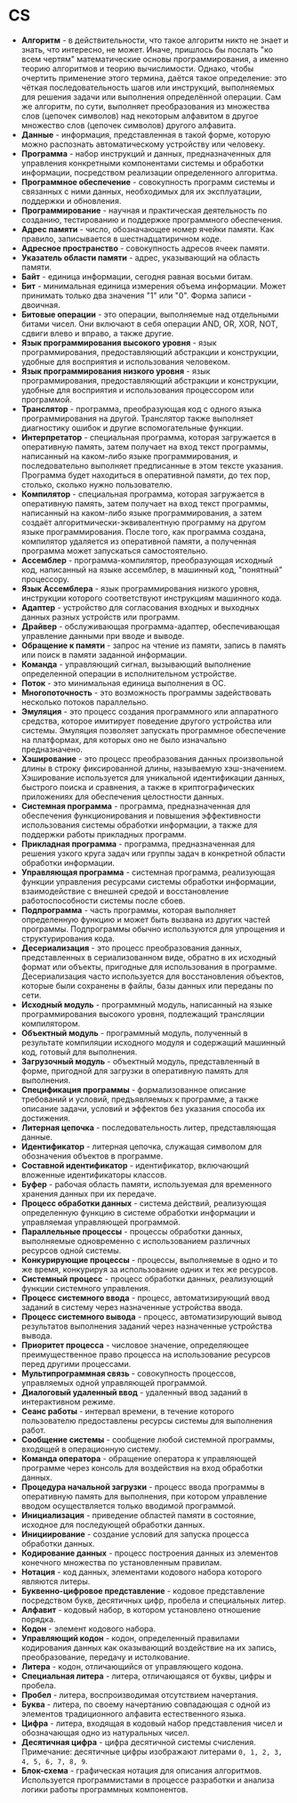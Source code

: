 # CS

- **Алгоритм** - в действительности, что такое алгоритм никто не знает и знать, что интересно, не может. Иначе, пришлось бы послать "ко всем чертям" математические основы программирования, а именно теорию алгоритмов и теорию вычислимости. Однако, чтобы очертить применение этого термина, даётся такое определение: это чёткая последовательность шагов или инструкций, выполняемых для решения задачи или выполнения определённой операции. Сам же алгоритм, по сути, выполняет преобразования из множества слов (цепочек символов) над некоторым алфавитом в другое множество слов (цепочек символов) другого алфавита.
- **Данные** - информация, представленная в такой форме, которую можно распознать автоматическому устройству или человеку.
- **Программа** - набор инструкций и данных, предназначенных для управления конкретными компонентами системы и обработки информации, посредством реализации определенного алгоритма.
- **Программное обеспечение** - совокупность программ системы и связанных с ними данных, необходимых для их эксплуатации, поддержки и обновления.
- **Программирование** - научная и практическая деятельность по созданию, тестированию и поддержке программного обеспечения.
- **Адрес памяти** - число, обозначающее номер ячейки памяти. Как правило, записывается в шестнадцатиричном коде.
- **Адресное пространство** - совокупность адресов ячеек памяти.
- **Указатель области памяти** - адрес, указывающий на область памяти.
- **Байт** - единица информации, сегодня равная восьми битам.
- **Бит** - минимальная единица измерения объема информации. Может принимать только два значения "1" или "0". Форма записи - двоичная.
- **Битовые операции** - это операции, выполняемые над отдельными битами чисел. Они включают в себя операции AND, OR, XOR, NOT, сдвиги влево и вправо, а также другие.
- **Язык программирования высокого уровня** - язык программирования, предоставляющий абстракции и конструкции, удобные для восприятия и использования человеком.
- **Язык программирования низкого уровня** - язык программирования, предоставляющий абстракции и конструкции, удобные для восприятия и использования процессором или программой.
- **Транслятор** - программа, преобразующая код с одного языка программирования на другой. Транслятор также выполняет диагностику ошибок и другие вспомогательные функции.
- **Интерпретатор** - специальная программа, которая загружается в оперативную память, затем получает на вход текст программы, написанный на каком-либо языке программирования, и последовательно выполняет предписанные в этом тексте указания. Программа будет находиться в оперативной памяти, до тех пор, столько, сколько нужно пользователю.
- **Компилятор** - специальная программа, которая загружается в оперативную память, затем получает на вход текст программы, написанный на каком-либо языке программирования, а затем создаёт алгоритмически-эквивалентную программу на другом языке программирования. После того, как программа создана, компилятор удаляется из оперативной памяти, а полученная программа может запускаться самостоятельно.
- **Ассемблер** - программа-компилятор, преобразующая исходный код, написанный на языке ассемблер, в машинный код, "понятный" процессору.
- **Язык Ассемблера** - язык программирования низкого уровня, инструкции которого соответствуют инструкциям машинного кода.
- **Адаптер** - устройство для согласования входных и выходных данных разных устройств или программ.
- **Драйвер** - обслуживающая программа-адаптер, обеспечивающая управление данными при вводе и выводе.
- **Обращение к памяти** - запрос на чтение из памяти, запись в память или поиск в памяти заданной информации.
- **Команда** - управляющий сигнал, вызывающий выполнение определенной операции в исполнительном устройстве.
- **Поток** - это минимальная единица выполнения в ОС.
- **Многопоточность** - это возможность программы задействовать несколько потоков параллельно.
- **Эмуляция** - это процесс создания программного или аппаратного средства, которое имитирует поведение другого устройства или системы. Эмуляция позволяет запускать программное обеспечение на платформах, для которых оно не было изначально предназначено.
- **Хэширование** - это процесс преобразования данных произвольной длины в строку фиксированной длины, называемую хэш-значением. Хэширование используется для уникальной идентификации данных, быстрого поиска и сравнения, а также в криптографических приложениях для обеспечения целостности данных.
- **Системная программа** - программа, предназначенная для обеспечения функционирования и повышения эффективности использования системы обработки информации, а также для поддержки работы прикладных программ.
- **Прикладная программа** - программа, предназначенная для решения узкого круга задач или группы задач в конкретной области обработки информации.
- **Управляющая программа** - системная программа, реализующая функции управления ресурсами системы обработки информации, взаимодействие с внешней средой и восстановление работоспособности системы после сбоев.
- **Подпрограмма** - часть программы, которая выполняет определенную функцию и может быть вызвана из других частей программы. Подпрограммы обычно используются для упрощения и структурирования кода.
- **Десериализация** - это процесс преобразования данных, представленных в сериализованном виде, обратно в их исходный формат или объекты, пригодные для использования в программе. Десериализация часто используется для восстановления объектов, которые были сохранены в файлы, базы данных или переданы по сети.
- **Исходный модуль** - программный модуль, написанный на языке программирования высокого уровня, подлежащий трансляции компилятором.
- **Объектный модуль** - программный модуль, полученный в результате компиляции исходного модуля и содержащий машинный код, готовый для выполнения.
- **Загрузочный модуль** - объектный модуль, представленный в форме, пригодной для загрузки в оперативную память для выполнения.
- **Спецификация программы** - формализованное описание требований и условий, предъявляемых к программе, а также описание задачи, условий и эффектов без указания способа их достижения.
- **Литерная цепочка** - последовательность литер, представляющая данные.
- **Идентификатор** - литерная цепочка, служащая символом для обозначения объектов в программе.
- **Составной идентификатор** - идентификатор, включающий вложенные идентификаторы классов.
- **Буфер** - рабочая область памяти, используемая для временного хранения данных при их передаче.
- **Процесс обработки данных** - система действий, реализующая определенную функцию в системе обработки информации и управляемая управляющей программой.
- **Параллельные процессы** - процессы обработки данных, выполняемые одновременно с использованием различных ресурсов одной системы.
- **Конкурирующие процессы** - процессы, выполняемые в одно и то же время, конкурируя за использование одних и тех же ресурсов.
- **Системный процесс** - процесс обработки данных, реализующий функции системного управления.
- **Процесс системного ввода** - процесс, автоматизирующий ввод заданий в систему через назначенные устройства ввода.
- **Процесс системного вывода** - процесс, автоматизирующий вывод результатов выполнения заданий через назначенные устройства вывода.
- **Приоритет процесса** - числовое значение, определяющее преимущественное право процесса на использование ресурсов перед другими процессами.
- **Мультипрограммная связь** - совокупность процессов, управляемых одной управляющей программой.
- **Диалоговый удаленный ввод** - удаленный ввод заданий в интерактивном режиме.
- **Сеанс работы** - интервал времени, в течение которого пользователю предоставлены ресурсы системы для выполнения работ.
- **Сообщение системы** - сообщение любой системной программы, входящей в операционную систему.
- **Команда оператора** - обращение оператора к управляющей программе через консоль для воздействия на вход обработки данных.
- **Процедура начальной загрузки** - процесс ввода программы в оперативную память для выполнения, при котором управление вводом осуществляется только вводимой программой.
- **Инициализация** - приведение областей памяти в состояние, исходное для последующей обработки данных.
- **Инициирование** - создание условий для запуска процесса обработки данных.
- **Кодирование данных** - процесс построения данных из элементов конечного множества по установленным правилам.
- **Нотация** - код данных, элементами кодового набора которого являются литеры.
- **Буквенно-цифровое представление** - кодовое представление посредством букв, десятичных цифр, пробела и специальных литер.
- **Алфавит** - кодовый набор, в котором установлено отношение порядка.
- **Кодон** - элемент кодового набора.
- **Управляющий кодон** - кодон, определенный правилами кодирования данных как оказывающий воздействие на их запись, преобразование, передачу и истолкование.
- **Литера** - кодон, отличающийся от управляющего кодона.
- **Специальная литера** - литера, отличающаяся от буквы, цифры и пробела.
- **Пробел** - литера, воспроизводимая отсутствием начертания.
- **Буква** - литера, по своему начертанию совпадающая с одной из элементов традиционного алфавита естественного языка.
- **Цифра** - литера, входящая в кодовый набор представления чисел и обозначающая одно из натуральных чисел.
- **Десятичная цифра** - цифра десятичной системы счисления. Примечание: десятичные цифры изображают литерами `0, 1, 2, 3, 4, 5, 6, 7, 8, 9`.
- **Блок-схема** - графическая нотация для описания алгоритмов. Используется программистами в процессе разработки и анализа логики работы программных компонентов.
